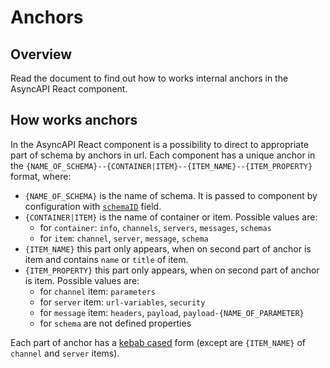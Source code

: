# Anchors

## Overview

Read the document to find out how to works internal anchors in the AsyncAPI React component.

## How works anchors

In the AsyncAPI React component is a possibility to direct to appropriate part of schema by anchors in url. Each component has a unique anchor in the `{NAME_OF_SCHEMA}--{CONTAINER|ITEM}--{ITEM_NAME}--{ITEM_PROPERTY}` format, where:

- `{NAME_OF_SCHEMA}` is the name of schema. It is passed to component by configuration with [`schemaID`](../configuration/config-modification.md#definition) field.
- `{CONTAINER|ITEM}` is the name of container or item. Possible values are:
    - for `container`: `info`, `channels`, `servers`, `messages`, `schemas`
    - for `item`: `channel`, `server`, `message`, `schema`
- `{ITEM_NAME}` this part only appears, when on second part of anchor is item and contains `name` or `title` of item.
- `{ITEM_PROPERTY}` this part only appears, when on second part of anchor is item. Possible values are:
    - for `channel` item: `parameters`
    - for `server` item: `url-variables`, `security`
    - for `message` item: `headers`, `payload`, `payload-{NAME_OF_PARAMETER}`
    - for `schema` are not defined properties

Each part of anchor has a [kebab cased](https://en.wikipedia.org/wiki/Letter_case#Special_case_styles) form (except are `{ITEM_NAME}` of `channel` and `server` items).
